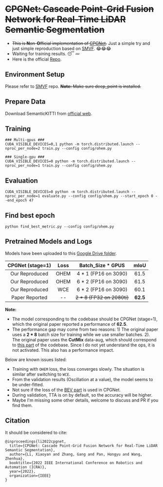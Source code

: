 
# ~~CPGNet: Cascade Point-Grid Fusion Network for Real-Time LiDAR Semantic Segmentation~~


- ~~This is **N**on-**O**fficial implementation of [CPGNet](https://arxiv.org/abs/2204.09914).~~ Just a simple try and just simple reproduction based on [SMVF](https://github.com/GangZhang842/SMVF). :joy::joy::joy:
- Waiting for training results. :sleeping: :zzz:
- Here is the official [Repo](https://github.com/GangZhang842/CPGNet).

## Environment Setup
Please refer to [SMVF](https://github.com/GangZhang842/SMVF) repo. ~~**Note:** Make sure deep_point is installed.~~
## Prepare Data
Download SemanticKITTI from [official web](http://www.semantic-kitti.org/dataset.html).
## Training
~~~
### Multi-gpus ###
CUDA_VISIBLE_DEVICES=0,1 python -m torch.distributed.launch --nproc_per_node=2 train.py --config config/ohem.py

### Single-gpu ###
CUDA_VISIBLE_DEVICES=0 python -m torch.distributed.launch --nproc_per_node=1 train.py --config config/ohem.py
~~~

## Evaluation
~~~
CUDA_VISIBLE_DEVICES=0 python -m torch.distributed.launch --nproc_per_node=1 evaluate.py --config config/ohem.py --start_epoch 0 --end_epoch 47
~~~

## Find best epoch
~~~
python find_best_metric.py --config config/ohem.py
~~~

## Pretrained Models and Logs
Models have been uploaded to this [Google Drive folder](https://drive.google.com/drive/folders/18DsT-int3XuNRmQ1W0FkNnZ3PaGRohpn?usp=sharing).

| CPGNet (stage=1) | Loss | Batch_Size * GPUS | mIoU |
| :---------------: | :---------------: | :---------------: | :---------------: |
| Our Reproduced | OHEM |      4 * 1 (FP16 on 3090)       |       61.5        |
| Our Reproduced | OHEM |      6 * 2 (FP16 on 3090)       |       61.5        |
| Our Reproduced | WCE |      6 * 2 (FP16 on 3090)       |       60.1        |
| Paper Reported | -- |       ~~2 * 8 (FP32 on 2080ti)~~     |       **62.5**        |

**Note:** 
- The model corresponding to the codebase should be CPGNet (stage=1), which the original paper reported a performance of **62.5**.
- The performance gap may come from two reasons: 1) The original paper uses a **2 * 8** batch size for training while we use smaller batches. 2). The original paper uses the **CutMix** data-aug, which should correspond to [this part](https://github.com/huixiancheng/No-CPGNet/blob/e161450f6f81d0bed8e03ae59fbcabeb03602458/datasets/data.py#L183-L184) of the codebase. Since I do not yet understand the ops, it is not activated. This also has a performance impact.

Below are known issues listed:
- Training with `OHEM` loss, the loss converges slowly. The situation is similar after switching to `WCE`. 
- From the validation results (Oscillation at a value), the model seems to be under-fitted.
- Not sure if the loss of the [BEV part](https://github.com/huixiancheng/No-CPGNet/blob/4e55053f2a883de7aa0158ed3fccb9b5f89c46c8/models/cpgnet.py#L164-L167) is used in CPGNet.
- During validation, TTA is on by default, so the accuracy will be higher.
- Maybe I'm missing some other details, welcome to discuss and PR if you find them.

## Citation
It should be considered to cite:
~~~
@inproceedings{li2022cpgnet,
  title={CPGNet: Cascade Point-Grid Fusion Network for Real-Time LiDAR Semantic Segmentation},
  author={Li, Xiaoyan and Zhang, Gang and Pan, Hongyu and Wang, Zhenhua},
  booktitle={2022 IEEE International Conference on Robotics and Automation (ICRA)},
  year={2022},
  organization={IEEE}
}
~~~